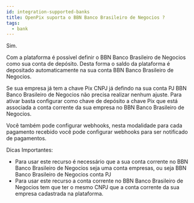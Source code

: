 ```yaml
---
id: integration-supported-banks
title: OpenPix suporta o BBN Banco Brasileiro de Negocios ?
tags:
  - bank
---
```


Sim.

Com a plataforma é possível definir o BBN Banco Brasileiro de Negocios como sua conta de depósito. Desta forma o saldo da plataforma é depositado automaticamente na sua conta BBN Banco Brasileiro de Negocios.

Se sua empresa já tem a chave Pix CNPJ já defindo na sua conta PJ BBN Banco Brasileiro de Negocios não precisa realizar nenhum ajuste. Para ativar basta configurar como chave de depósito a chave Pix que está associada a conta corrente da sua empresa no BBN Banco Brasileiro de Negocios.

Você também pode configurar webhooks, nesta modalidade para cada pagamento recebido você pode configurar webhooks para ser notificado de pagamentos.

Dicas Importantes:

- Para usar este recurso é necessário que a sua conta corrente no BBN Banco Brasileiro de Negocios seja uma conta empresas, ou seja BBN Banco Brasileiro de Negocios conta PJ
- Para usar este recurso a conta corrente no BBN Banco Brasileiro de Negocios tem que ter o mesmo CNPJ que a conta corrente da sua empresa cadastrada na plataforma.
